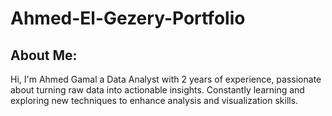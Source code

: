 # Ahmed-El-Gezery-Portfolio
## About Me:
Hi, I'm Ahmed Gamal a Data Analyst with 2 years of experience, passionate about turning raw data into actionable insights. Constantly learning and exploring new techniques to enhance analysis and visualization skills.
